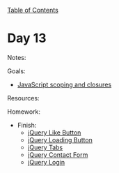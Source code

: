 [Table of Contents](/README.md)

# Day 13

Notes:

Goals:
* [JavaScript scoping and closures](/scoping-closures)


Resources:

Homework:
* Finish:
	* [jQuery Like Button](https://github.com/TIY-Austin-Front-End-Engineering/jquery-like)
	* [jQuery Loading Button](https://github.com/TIY-Austin-Front-End-Engineering/jquery-loading-button)
	* [jQuery Tabs](https://github.com/TIY-Austin-Front-End-Engineering/jquery-tabs)
	* [jQuery Contact Form](https://github.com/TIY-Austin-Front-End-Engineering/jquery-contact-form)
	* [jQuery Login](https://github.com/TIY-Austin-Front-End-Engineering/jquery-login)